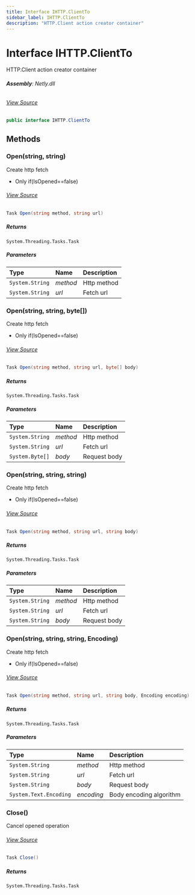 ```yaml
---
title: Interface IHTTP.ClientTo
sidebar_label: IHTTP.ClientTo
description: "HTTP.Client action creator container"
---
```

# Interface IHTTP.ClientTo
HTTP.Client action creator container

###### **Assembly**: Netly.dll
###### [View Source](https://github.com/alec1o/Netly/blob/dev/src/http/interfaces/IHTTP.ClientTo.cs#L11)
```csharp title="Declaration"
public interface IHTTP.ClientTo
```
## Methods
### Open(string, string)
Create http fetch 


+ Only if(IsOpened==false)
###### [View Source](https://github.com/alec1o/Netly/blob/dev/src/http/interfaces/IHTTP.ClientTo.cs#L19)
```csharp title="Declaration"
Task Open(string method, string url)
```

##### Returns

`System.Threading.Tasks.Task`

##### Parameters

| Type | Name | Description |
|:--- |:--- |:--- |
| `System.String` | *method* | Http method |
| `System.String` | *url* | Fetch url |

### Open(string, string, byte[])
Create http fetch 


+ Only if(IsOpened==false)
###### [View Source](https://github.com/alec1o/Netly/blob/dev/src/http/interfaces/IHTTP.ClientTo.cs#L28)
```csharp title="Declaration"
Task Open(string method, string url, byte[] body)
```

##### Returns

`System.Threading.Tasks.Task`

##### Parameters

| Type | Name | Description |
|:--- |:--- |:--- |
| `System.String` | *method* | Http method |
| `System.String` | *url* | Fetch url |
| `System.Byte[]` | *body* | Request body |

### Open(string, string, string)
Create http fetch 


+ Only if(IsOpened==false)
###### [View Source](https://github.com/alec1o/Netly/blob/dev/src/http/interfaces/IHTTP.ClientTo.cs#L37)
```csharp title="Declaration"
Task Open(string method, string url, string body)
```

##### Returns

`System.Threading.Tasks.Task`

##### Parameters

| Type | Name | Description |
|:--- |:--- |:--- |
| `System.String` | *method* | Http method |
| `System.String` | *url* | Fetch url |
| `System.String` | *body* | Request body |

### Open(string, string, string, Encoding)
Create http fetch 


+ Only if(IsOpened==false)
###### [View Source](https://github.com/alec1o/Netly/blob/dev/src/http/interfaces/IHTTP.ClientTo.cs#L47)
```csharp title="Declaration"
Task Open(string method, string url, string body, Encoding encoding)
```

##### Returns

`System.Threading.Tasks.Task`

##### Parameters

| Type | Name | Description |
|:--- |:--- |:--- |
| `System.String` | *method* | Http method |
| `System.String` | *url* | Fetch url |
| `System.String` | *body* | Request body |
| `System.Text.Encoding` | *encoding* | Body encoding algorithm |

### Close()
Cancel opened operation
###### [View Source](https://github.com/alec1o/Netly/blob/dev/src/http/interfaces/IHTTP.ClientTo.cs#L53)
```csharp title="Declaration"
Task Close()
```

##### Returns

`System.Threading.Tasks.Task`
